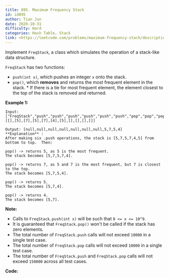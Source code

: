 ```yaml
---
title: 895. Maximum Frequency Stack
id: id895
author: Tian Jun
date: 2020-10-31
difficulty: Hard
categories: Hash Table, Stack
link: <https://leetcode.com/problems/maximum-frequency-stack/description/>
---
```


Implement `FreqStack`, a class which simulates the operation of a stack-like
data structure.

`FreqStack` has two functions:

  * `push(int x)`, which pushes an integer `x` onto the stack.
  * `pop()`, which **removes** and returns the most frequent element in the stack.     * If there is a tie for most frequent element, the element closest to the top of the stack is removed and returned.



**Example 1:**
            
	Input:    ["FreqStack","push","push","push","push","push","push","pop","pop","pop","pop"],    [[],[5],[7],[5],[7],[4],[5],[],[],[],[]]    
	Output: [null,null,null,null,null,null,null,5,7,5,4]    **Explanation** :    After making six .push operations, the stack is [5,7,5,7,4,5] from bottom to top.  Then:        pop() -> returns 5, as 5 is the most frequent.    The stack becomes [5,7,5,7,4].        pop() -> returns 7, as 5 and 7 is the most frequent, but 7 is closest to the top.    The stack becomes [5,7,5,4].        pop() -> returns 5.    The stack becomes [5,7,4].        pop() -> returns 4.    The stack becomes [5,7].    



**Note:**

  * Calls to `FreqStack.push(int x)` will be such that `0 <= x <= 10^9`.
  * It is guaranteed that `FreqStack.pop()` won't be called if the stack has zero elements.
  * The total number of `FreqStack.push` calls will not exceed `10000` in a single test case.
  * The total number of `FreqStack.pop` calls will not exceed `10000` in a single test case.
  * The total number of `FreqStack.push` and `FreqStack.pop` calls will not exceed `150000` across all test cases.




**Code:**
